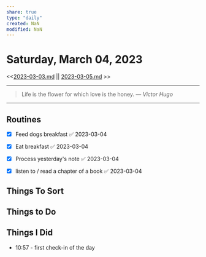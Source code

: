 ```yaml
---
share: true
type: "daily"
created: NaN 
modified: NaN
---
```

# Saturday, March 04, 2023
<<[2023-03-03.md](./2023-03-03.md) || [2023-03-05.md](./2023-03-05.md) >>

---

> Life is the flower for which love is the honey.
> — <cite>Victor Hugo</cite>

---
 
## Routines
- [x] Feed dogs breakfast ✅ 2023-03-04
- [x] Eat breakfast ✅ 2023-03-04
- [x] Process yesterday's note ✅ 2023-03-04
- [x] listen to / read a chapter of a book ✅ 2023-03-04


## Things To Sort

## Things to Do

## Things I Did
- 10:57 - first check-in of the day
